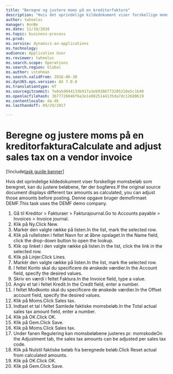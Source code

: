 ```yaml
--- 
title: "Beregne og justere moms på en kreditorfaktura"
description: "Hvis det oprindelige kildedokument viser forskellige momsbeløb som beregnet, kan du justere beløbene, før der bogføres."
author: twheeloc
manager: AnnBe
ms.date: 11/10/2016
ms.topic: business-process
ms.prod: 
ms.service: dynamics-ax-applications
ms.technology: 
audience: Application User
ms.reviewer: twheeloc
ms.search.scope: Operations
ms.search.region: Global
ms.author: vstehman
ms.search.validFrom: 2016-06-30
ms.dyn365.ops.version: AX 7.0.0
ms.translationtype: HT
ms.sourcegitcommit: 7e0a5d044133b917a3eb9386773205218e5c1b40
ms.openlocfilehash: 367772604bf6a3e1e0825144135da7dc12680619
ms.contentlocale: da-dk
ms.lasthandoff: 09/29/2017

---
```

# <a name="calculate-and-adjust-sales-tax-on-a-vendor-invoice"></a><span data-ttu-id="3e088-103">Beregne og justere moms på en kreditorfaktura</span><span class="sxs-lookup"><span data-stu-id="3e088-103">Calculate and adjust sales tax on a vendor invoice</span></span>

[!include[task guide banner](../../includes/task-guide-banner.md)]

<span data-ttu-id="3e088-104">Hvis det oprindelige kildedokument viser forskellige momsbeløb som beregnet, kan du justere beløbene, før der bogføres.</span><span class="sxs-lookup"><span data-stu-id="3e088-104">If the original source document displays different tax amounts as calculated, you can adjust those amounts before posting.</span></span> <span data-ttu-id="3e088-105">Denne opgave bruger demofirmaet DEMF.</span><span class="sxs-lookup"><span data-stu-id="3e088-105">This task uses the DEMF demo company.</span></span>

1. <span data-ttu-id="3e088-106">Gå til Kreditor > Fakturaer > Fakturajournal.</span><span class="sxs-lookup"><span data-stu-id="3e088-106">Go to Accounts payable > Invoices > Invoice journal.</span></span>
2. <span data-ttu-id="3e088-107">Klik på Ny.</span><span class="sxs-lookup"><span data-stu-id="3e088-107">Click New.</span></span>
3. <span data-ttu-id="3e088-108">Markér den valgte række på listen.</span><span class="sxs-lookup"><span data-stu-id="3e088-108">In the list, mark the selected row.</span></span>
4. <span data-ttu-id="3e088-109">Klik på rullelisten i feltet Navn for at åbne opslaget.</span><span class="sxs-lookup"><span data-stu-id="3e088-109">In the Name field, click the drop-down button to open the lookup.</span></span>
5. <span data-ttu-id="3e088-110">Klik op linket i den valgte række på listen.</span><span class="sxs-lookup"><span data-stu-id="3e088-110">In the list, click the link in the selected row.</span></span>
6. <span data-ttu-id="3e088-111">Klik på Linjer.</span><span class="sxs-lookup"><span data-stu-id="3e088-111">Click Lines.</span></span>
7. <span data-ttu-id="3e088-112">Markér den valgte række på listen.</span><span class="sxs-lookup"><span data-stu-id="3e088-112">In the list, mark the selected row.</span></span>
8. <span data-ttu-id="3e088-113">I feltet Konto skal du specificere de ønskede værdier.</span><span class="sxs-lookup"><span data-stu-id="3e088-113">In the Account field, specify the desired values.</span></span>
9. <span data-ttu-id="3e088-114">Skriv en værdi i feltet Faktura.</span><span class="sxs-lookup"><span data-stu-id="3e088-114">In the Invoice field, type a value.</span></span>
10. <span data-ttu-id="3e088-115">Angiv et tal i feltet Kredit.</span><span class="sxs-lookup"><span data-stu-id="3e088-115">In the Credit field, enter a number.</span></span>
11. <span data-ttu-id="3e088-116">I feltet Modkonto skal du specificere de ønskede værdier.</span><span class="sxs-lookup"><span data-stu-id="3e088-116">In the Offset account field, specify the desired values.</span></span>
12. <span data-ttu-id="3e088-117">Klik på Moms.</span><span class="sxs-lookup"><span data-stu-id="3e088-117">Click Sales tax.</span></span>
13. <span data-ttu-id="3e088-118">Indtast et tal i feltet Samlede faktiske momsbeløb.</span><span class="sxs-lookup"><span data-stu-id="3e088-118">In the Total actual sales tax amount field, enter a number.</span></span>
14. <span data-ttu-id="3e088-119">Klik på OK.</span><span class="sxs-lookup"><span data-stu-id="3e088-119">Click OK.</span></span>
15. <span data-ttu-id="3e088-120">Klik på Gem.</span><span class="sxs-lookup"><span data-stu-id="3e088-120">Click Save.</span></span>
16. <span data-ttu-id="3e088-121">Klik på Moms.</span><span class="sxs-lookup"><span data-stu-id="3e088-121">Click Sales tax.</span></span>
17. <span data-ttu-id="3e088-122">Under fanen Regulering kan momsbeløbene justeres pr. momskode</span><span class="sxs-lookup"><span data-stu-id="3e088-122">On the Adjustment tab, the sales tax amounts can be adjusted per sales tax code.</span></span>
18. <span data-ttu-id="3e088-123">Klik på Nulstil faktiske beløb fra beregnede beløb.</span><span class="sxs-lookup"><span data-stu-id="3e088-123">Click Reset actual from calculated amounts.</span></span>
19. <span data-ttu-id="3e088-124">Klik på OK.</span><span class="sxs-lookup"><span data-stu-id="3e088-124">Click OK.</span></span>
20. <span data-ttu-id="3e088-125">Klik på Gem.</span><span class="sxs-lookup"><span data-stu-id="3e088-125">Click Save.</span></span>


